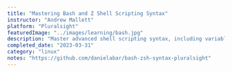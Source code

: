 ```yaml
---
title: "Mastering Bash and Z Shell Scripting Syntax"
instructor: "Andrew Mallett"
platform: "Pluralsight"
featuredImage: "../images/learning/bash.jpg"
description: "Master advanced shell scripting syntax, including variable management, conditional statements, and looping structures, and gain the skills and knowledge needed to create powerful shell scripts in Linux with this course."
completed_date: "2023-03-31"
category: "linux"
notes: "https://github.com/danielabar/bash-zsh-syntax-pluralsight"
---
```

